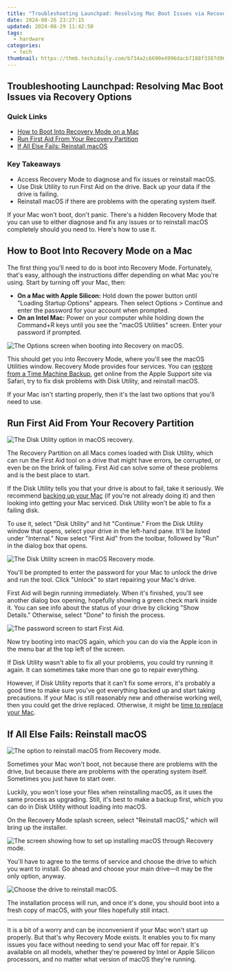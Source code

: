 ```yaml
---
title: "Troubleshooting Launchpad: Resolving Mac Boot Issues via Recovery Options"
date: 2024-08-26 23:27:15
updated: 2024-08-29 11:42:50
tags:
  - hardware
categories:
  - tech
thumbnail: https://thmb.techidaily.com/b734a2c6690e4996dacb7188f3387d968781f292fbd537e9c3d8dd96d06bbb96.jpg
---
```


## Troubleshooting Launchpad: Resolving Mac Boot Issues via Recovery Options

### Quick Links

* [How to Boot Into Recovery Mode on a Mac](https://fox-cloud.techidaily.com/2024-approved-from-online-video-beats-to-your-phones-ringtones-a-simple-guide/)
* [Run First Aid From Your Recovery Partition](https://fox-http.techidaily.com/new-2024-approved-revolutionary-marketing-tactics-keyword-essentials/)
* [If All Else Fails: Reinstall macOS](https://tech-revival.techidaily.com/windows-application-tutorial-how-to-get-and-operate-chatgpt/)

### Key Takeaways

* Access Recovery Mode to diagnose and fix issues or reinstall macOS.
* Use Disk Utility to run First Aid on the drive. Back up your data if the drive is failing.
* Reinstall macOS if there are problems with the operating system itself.

 If your Mac won't boot, don't panic. There's a hidden Recovery Mode that you can use to either diagnose and fix any issues or to reinstall macOS completely should you need to. Here's how to use it.

##  How to Boot Into Recovery Mode on a Mac

 The first thing you'll need to do is boot into Recovery Mode. Fortunately, that's easy, although the instructions differ depending on what Mac you're using. Start by turning off your Mac, then:

* **On a Mac with Apple Silicon:** Hold down the power button until "Loading Startup Options" appears. Then select Options > Continue and enter the password for your account when prompted.
* **On an Intel Mac:** Power on your computer while holding down the Command+R keys until you see the "macOS Utilities" screen. Enter your password if prompted.

![The Options screen when booting into Recovery on macOS.](https://static1.howtogeekimages.com/wordpress/wp-content/uploads/2024/05/the-options-screen-when-booting-into-recovery-on-macos.jpg) 

 This should get you into Recovery Mode, where you'll see the macOS Utilities window. Recovery Mode provides four services. You can [restore from a Time Machine Backup](https://video-content-creator.techidaily.com/new-in-2024-here-is-the-solution-of-your-all-questions-some-of-the-reliable-and-durable-free-wmv-video-joiners-are-given-below/), get online from the Apple Support site via Safari, try to fix disk problems with Disk Utility, and reinstall macOS.

 If your Mac isn't starting properly, then it's the last two options that you'll need to use.

##  Run First Aid From Your Recovery Partition

![The Disk Utility option in macOS recovery.](https://static1.howtogeekimages.com/wordpress/wp-content/uploads/2024/05/the-disk-utility-option-in-macos-recovery.jpeg) 

 The Recovery Partition on all Macs comes loaded with Disk Utility, which can run the First Aid tool on a drive that might have errors, be corrupted, or even be on the brink of failing. First Aid can solve some of these problems and is the best place to start.

 If the Disk Utility tells you that your drive is about to fail, take it seriously. We recommend [backing up your Mac](https://screen-video-capture.techidaily.com/new-2024-approved-lowering-obs-video-encoding-quality/) (if you're not already doing it) and then looking into getting your Mac serviced. Disk Utility won't be able to fix a failing disk.

 To use it, select "Disk Utility" and hit "Continue." From the Disk Utility window that opens, select your drive in the left-hand pane. It'll be listed under "Internal." Now select "First Aid" from the toolbar, followed by "Run" in the dialog box that opens.

![The Disk Utility screen in macOS Recovery mode.](https://static1.howtogeekimages.com/wordpress/wp-content/uploads/2024/05/the-disk-utility-screen-in-macos-recovery-mode.jpeg) 

 You'll be prompted to enter the password for your Mac to unlock the drive and run the tool. Click "Unlock" to start repairing your Mac's drive.

 First Aid will begin running immediately. When it's finished, you'll see another dialog box opening, hopefully showing a green check mark inside it. You can see info about the status of your drive by clicking "Show Details." Otherwise, select "Done" to finish the process.

![The password screen to start First Aid.](https://static1.howtogeekimages.com/wordpress/wp-content/uploads/2024/05/the-password-screen-to-start-first-aid.jpeg) 

 Now try booting into macOS again, which you can do via the Apple icon in the menu bar at the top left of the screen.

 If Disk Utility wasn't able to fix all your problems, you could try running it again. It can sometimes take more than one go to repair everything.

 However, if Disk Utility reports that it can't fix some errors, it's probably a good time to make sure you've got everything backed up and start taking precautions. If your Mac is still reasonably new and otherwise working well, then you could get the drive replaced. Otherwise, it might be [time to replace your Mac](https://audio-editing.techidaily.com/new-in-2024-dissecting-sound-forge-an-experts-guide-to-audio-mastery/).

##  If All Else Fails: Reinstall macOS

![The option to reinstall macOS from Recovery mode.](https://static1.howtogeekimages.com/wordpress/wp-content/uploads/2024/05/the-option-to-reinstall-macos-from-recovery-mode.jpeg) 

 Sometimes your Mac won't boot, not because there are problems with the drive, but because there are problems with the operating system itself. Sometimes you just have to start over.

 Luckily, you won't lose your files when reinstalling macOS, as it uses the same process as upgrading. Still, it's best to make a backup first, which you can do in Disk Utility without loading into macOS.

 On the Recovery Mode splash screen, select "Reinstall macOS," which will bring up the installer.

![The screen showing how to set up installing macOS through Recovery mode.](https://static1.howtogeekimages.com/wordpress/wp-content/uploads/2024/05/the-screen-showing-how-to-set-up-installing-macos-through-recovery-mode.jpg) 

 You'll have to agree to the terms of service and choose the drive to which you want to install. Go ahead and choose your main drive—it may be the only option, anyway.

![Choose the drive to reinstall macOS.](https://static1.howtogeekimages.com/wordpress/wp-content/uploads/2024/05/choose-the-drive-to-reinstall-macos.jpg) 

 The installation process will run, and once it's done, you should boot into a fresh copy of macOS, with your files hopefully still intact.

---

 It is a bit of a worry and can be inconvenient if your Mac won't start up properly. But that's why Recovery Mode exists. It enables you to fix many issues you face without needing to send your Mac off for repair. It's available on all models, whether they're powered by Intel or Apple Silicon processors, and no matter what version of macOS they're running.

<ins class="adsbygoogle"
     style="display:block"
     data-ad-format="autorelaxed"
     data-ad-client="ca-pub-7571918770474297"
     data-ad-slot="1223367746"></ins>



<ins class="adsbygoogle"
     style="display:block"
     data-ad-client="ca-pub-7571918770474297"
     data-ad-slot="8358498916"
     data-ad-format="auto"
     data-full-width-responsive="true"></ins>
